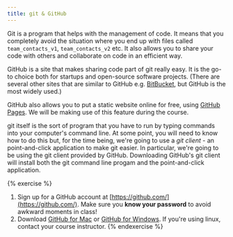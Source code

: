 ```yaml
---
title: git & GitHub
---
```


Git is a program that helps with the management of code. It means that you completely avoid the situation where you end up with files called `team_contacts_v1`, `team_contacts_v2` etc. It also allows you to share your code with others and collaborate on code in an efficient way.

GitHub is a site that makes sharing code part of git really easy. It is the go-to choice both for startups and open-source software projects. (There are several other sites that are similar to GitHub e.g. [BitBucket](https://bitbucket.org), but GitHub is the most widely used.)

GitHub also allows you to put a static website online for free, using [GitHub Pages](http://pages.github.com/). We will be making use of this feature during the course.

git itself is the sort of program that you have to run by typing commands into your computer's command line. At some point, you will need to know how to do this but, for the time being, we're going to use a *git client* - an point-and-click application to make git easier. In particular, we're going to be using the git client provided by GitHub. Downloading GitHub's git client will install both the git command line progam and the point-and-click application.

{% exercise %}
1. Sign up for a GitHub account at [https://github.com/](https://github.com/). Make sure you **know your password** to avoid awkward moments in class!
2. Download [GitHub for Mac](http://mac.github.com/) or [GitHub for Windows](http://windows.github.com/). If you're using linux, contact your course instructor.
{% endexercise %}